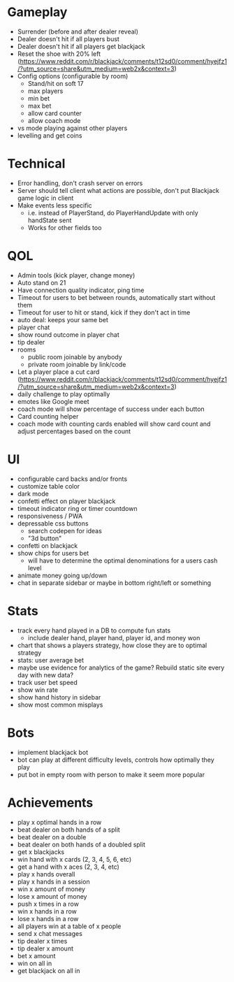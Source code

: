 # Gameplay
- Surrender (before and after dealer reveal)
- Dealer doesn't hit if all players bust
- Dealer doesn't hit if all players get blackjack
- Reset the shoe with 20% left (https://www.reddit.com/r/blackjack/comments/t12sd0/comment/hyejfz1/?utm_source=share&utm_medium=web2x&context=3)
- Config options (configurable by room)
  - Stand/hit on soft 17
  - max players
  - min bet
  - max bet
  - allow card counter
  - allow coach mode
- vs mode playing against other players
- levelling and get coins


# Technical
- Error handling, don't crash server on errors
- Server should tell client what actions are possible, don't put Blackjack game logic in client
- Make events less specific
  - i.e. instead of PlayerStand, do PlayerHandUpdate with only handState sent
  - Works for other fields too


# QOL
- Admin tools (kick player, change money)
- Auto stand on 21
- Have connection quality indicator, ping time
- Timeout for users to bet between rounds, automatically start without them
- Timeout for user to hit or stand, kick if they don't act in time
- auto deal: keeps your same bet
- player chat
- show round outcome in player chat
- tip dealer
- rooms
  - public room joinable by anybody
  - private room joinable by link/code
- Let a player place a cut card (https://www.reddit.com/r/blackjack/comments/t12sd0/comment/hyejfz1/?utm_source=share&utm_medium=web2x&context=3)
- daily challenge to play optimally 
- emotes like Google meet
- coach mode will show percentage of success under each button
- Card counting helper
- coach mode with counting cards enabled will show card count and adjust percentages based on the count


# UI
- configurable card backs and/or fronts
- customize table color
- dark mode
- confetti effect on player blackjack
- timeout indicator ring or timer countdown
- responsiveness / PWA
- depressable css buttons
  - search codepen for ideas
  - "3d button"
- confetti on blackjack
- show chips for users bet
  - will have to determine the optimal denominations for a users cash level
- animate money going up/down
- chat in separate sidebar or maybe in bottom right/left or something


# Stats
- track every hand played in a DB to compute fun stats
  - include dealer hand, player hand, player id, and money won
- chart that shows a players strategy, how close they are to optimal strategy
- stats: user average bet
- maybe use evidence for analytics of the game? Rebuild static site every day with new data?
- track user bet speed
- show win rate
- show hand history in sidebar
- show most common misplays


# Bots
- implement blackjack bot
- bot can play at different difficulty levels, controls how optimally they play
- put bot in empty room with person to make it seem more popular


# Achievements
- play x optimal hands in a row
- beat dealer on both hands of a split
- beat dealer on a double
- beat dealer on both hands of a doubled split
- get x blackjacks
- win hand with x cards (2, 3, 4, 5, 6, etc)
- get a hand with x aces (2, 3, 4, etc)
- play x hands overall
- play x hands in a session
- win x amount of money
- lose x amount of money
- push x times in a row
- win x hands in a row
- lose x hands in a row
- all players win at a table of x people
- send x chat messages
- tip dealer x times
- tip dealer x amount
- bet x amount
- win on all in
- get blackjack on all in
